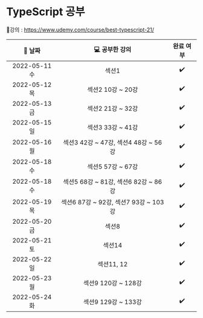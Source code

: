 # TypeScript 공부

:link:강의 : https://www.udemy.com/course/best-typescript-21/

| :calendar: 날짜 |        :computer: 공부한 강의         |     완료 여부      |
| :-------------: | :-----------------------------------: | :----------------: |
|  2022-05-11 수  |                 섹션1                 | :heavy_check_mark: |
|  2022-05-12 목  |           섹션2 10강 ~ 20강           | :heavy_check_mark: |
|  2022-05-13 금  |           섹션2 21강 ~ 32강           | :heavy_check_mark: |
|  2022-05-15 일  |           섹션3 33강 ~ 41강           | :heavy_check_mark: |
|  2022-05-16 월  | 섹션3 42강 ~ 47강, 섹션4 48강 ~ 56강  | :heavy_check_mark: |
|  2022-05-18 수  |           섹션5 57강 ~ 67강           | :heavy_check_mark: |
|  2022-05-18 수  | 섹션5 68강 ~ 81강, 섹션6 82강 ~ 86강  | :heavy_check_mark: |
|  2022-05-19 목  | 섹션6 87강 ~ 92강, 섹션7 93강 ~ 103강 | :heavy_check_mark: |
|  2022-05-20 금  |                 섹션8                 | :heavy_check_mark: |
|  2022-05-21 토  |                섹션14                 | :heavy_check_mark: |
|  2022-05-22 일  |              섹션11, 12               | :heavy_check_mark: |
|  2022-05-23 월  |          섹션9 120강 ~ 128강          | :heavy_check_mark: |
|  2022-05-24 화  |          섹션9 129강 ~ 133강          | :heavy_check_mark: |
